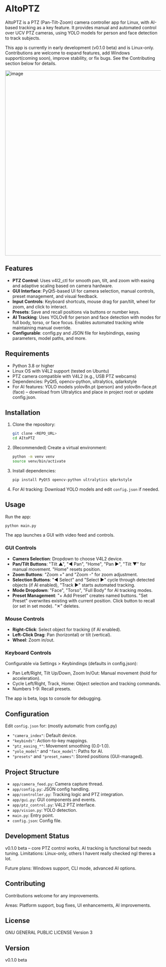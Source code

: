 # AItoPTZ

AItoPTZ is a PTZ (Pan-Tilt-Zoom) camera controller app for Linux, with AI-based tracking as a key feature. It provides manual and automated control over UCV PTZ cameras, using YOLO models for person and face detection to track subjects.

This app is currently in early development (v0.1.0 beta) and is Linux-only. Contributions are welcome to expand features, add Windows support(coming soon), improve stability, or fix bugs. See the Contributing section below for details.

<img width="600" height=auto alt="image" src="https://github.com/user-attachments/assets/b5ab6252-27c8-4c63-a28c-08d5e4a61eb3" />


## Features

- **PTZ Control**: Uses v4l2_ctl for smooth pan, tilt, and zoom with easing and adaptive scaling based on camera hardware.
- **GUI Interface**: PyQt5-based UI for camera selection, manual controls, preset management, and visual feedback.
- **Input Controls**: Keyboard shortcuts, mouse drag for pan/tilt, wheel for zoom, and click to interact.
- **Presets**: Save and recall positions via buttons or number keys.
- **AI Tracking**: Uses YOLOv8 for person and face detection with modes for full body, torso, or face focus. Enables automated tracking while maintaining manual override.
- **Configurable**: config.py and JSON file for keybindings, easing parameters, model paths, and more.


## Requirements

- Python 3.8 or higher
- Linux OS with V4L2 support (tested on Ubuntu)
- PTZ camera compatible with V4L2 (e.g., USB PTZ webcams)
- Dependencies: PyQt5, opencv-python, ultralytics, qdarkstyle
- For AI features: YOLO models yolov8n.pt (person) and yolov8n-face.pt (face) – download from Ultralytics and place in project root or update config.json.

## Installation

1. Clone the repository:
   ```bash
   git clone <REPO_URL>
   cd AItoPTZ
   ```

2. (Recommended) Create a virtual environment:
   ```bash
   python -m venv venv
   source venv/bin/activate
   ```

3. Install dependencies:
   ```bash
   pip install PyQt5 opencv-python ultralytics qdarkstyle
   ```

4. For AI tracking: Download YOLO models and edit `config.json` if needed.

## Usage

Run the app:
```bash
python main.py
```

The app launches a GUI with video feed and controls.

### GUI Controls

- **Camera Selection**: Dropdown to choose V4L2 device.
- **Pan/Tilt Buttons**: "Tilt ▲", "◀ Pan", "Home", "Pan ▶", "Tilt ▼" for manual movement. "Home" resets position.
- **Zoom Buttons**: "Zoom +" and "Zoom -" for zoom adjustment.
- **Selection Buttons**: "◀ Select" and "Select ▶" cycle through detected objects (if AI enabled), "Track ▶" starts automated tracking.
- **Mode Dropdown**: "Face", "Torso", "Full Body" for AI tracking modes.
- **Preset Management**: "+ Add Preset" creates named buttons. "Set Preset" overwrites existing with current position. Click button to recall (or set in set mode). "✕" deletes.

### Mouse Controls

- **Right-Click**: Select object for tracking (if AI enabled).
- **Left-Click Drag**: Pan (horizontal) or tilt (vertical).
- **Wheel**: Zoom in/out.

### Keyboard Controls

Configurable via Settings > Keybindings (defaults in config.json):
- Pan Left/Right, Tilt Up/Down, Zoom In/Out: Manual movement (hold for acceleration).
- Cycle Left/Right, Track, Home: Object selection and tracking commands.
- Numbers 1-9: Recall presets.

The app is beta, logs to console for debugging.

## Configuration

Edit `config.json` for:  (mostly automatic from config.py)
- `"camera_index"`: Default device.
- `"keybinds"`: Action-to-key mappings.
- `"ptz_easing_*"`: Movement smoothing (0.0-1.0).
- `"yolo_model"` and `"face_model"`: Paths for AI.
- `"presets"` and `"preset_names"`: Stored positions (GUI-managed).

## Project Structure

- `app/camera_feed.py`: Camera capture thread.
- `app/config.py`: JSON config handling.
- `app/controller.py`: Tracking logic and PTZ integration.
- `app/gui.py`: GUI components and events.
- `app/ptz_control.py`: V4L2 PTZ interface.
- `app/vision.py`: YOLO detection.
- `main.py`: Entry point.
- `config.json`: Config file.

## Development Status

v0.1.0 beta – core PTZ control works, AI tracking is functional but needs tuning. Limitations: Linux-only, others I havent really checked ngl theres a lot.

Future plans: Windows support, CLI mode, advanced AI options.

## Contributing

Contributions welcome for any improvements.

Areas: Platform support, bug fixes, UI enhancements, AI improvements.

## License

GNU GENERAL PUBLIC LICENSE Version 3
## Version

v0.1.0 beta
